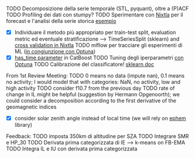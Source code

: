TODO Decomposizione della serie temporale (STL, pyquant), oltre a (P)ACF
TODO Profiling dei dati con stumpy?
TODO Sperimentare con [Nixtla](https://www.nixtla.io/open-source) per il forecast e l'analisi della serie storica [esempio](https://nixtlaverse.nixtla.io/mlforecast/docs/getting-started/end_to_end_walkthrough.html)
- [x] Individuare il metodo più appropriato per train-test split, evaluation metric ed eventuale stratificazione --> TimeSeriesSplit (sklearn) and [cross validation in Nixtla](https://nixtlaverse.nixtla.io/statsforecast/docs/tutorials/crossvalidation.html)
TODO mlflow per tracciare gli esperimenti di ML ([in congiunzione con Optuna](https://mlflow.org/docs/latest/traditional-ml/hyperparameter-tuning-with-child-runs/notebooks/hyperparameter-tuning-with-child-runs.html))
- [x] [has_time parameter](https://catboost.ai/en/docs/references/training-parameters/common#has_time) in CatBoost
TODO Tuning degli iperparametri [con Optuna](https://forecastegy.com/posts/catboost-hyperparameter-tuning-guide-with-optuna/)
TODO Calibrazione del classificatore! [sklearn doc](https://scikit-learn.org/stable/modules/calibration.html)

From 1st Review Meeting:
TODO 0 means no data (impute nan), 0.1 means no activity; I would model that with categories: NaN, no activity, low and high activity
TODO consider f10.7 from the previous day
TODO rate of change in IL might be helpful (suggestion by Hermann Opgenoorth); we could consider a decomposition according to the first derivative of the geomagnetic indices
- [x] consider solar zenith angle instead of local time (we will rely on [ephem](https://pypi.org/project/ephem/) library)

Feedback:
TODO imposta 350km di altitudine per SZA
TODO Integrare SMR e HP_30
TODO Derivata prima categorizzata di IE --> k-means on FB-EMA
TODO Integra IL e IU con derivata prima categorizzata